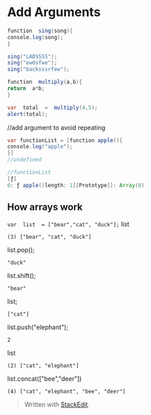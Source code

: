 # Add Arguments
```java
function  sing(song){
console.log(song);
}

sing("LADSSSS");
sing("ewdsfwe");
sing("backsssrfew");
```
```java
function  multiply(a,b){
return  a*b;
}

var  total  =  multiply(4,5);
alert(total);
```
//add argument to avoid repeating
```java
var functionList = [function apple(){
console.log("apple");
}]
//undefined

//functionList
[ƒ]
0: ƒ apple()length: 1[[Prototype]]: Array(0)
```
## How arrays work
```var  list  = ["bear","cat", "duck"];```
list
```
(3) ["bear", "cat", "duck"]
```
list.pop();
```
"duck"
```
list.shift();
```
"bear"
```
list;
```
["cat"]
```
list.push("elephant");
```
2
```
list
```
(2) ["cat", "elephant"]
```
list.concat(["bee","deer"])
```
(4) ["cat", "elephant", "bee", "deer"]
```

> Written with [StackEdit](https://stackedit.io/).
<!--stackedit_data:
eyJoaXN0b3J5IjpbMjAxNTIzNTM5MywtMTMyNTE3MjM4Miw1Mz
kyMDU2MjldfQ==
-->